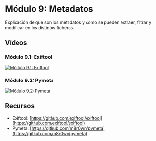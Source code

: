 # Módulo 9: Metadatos

Explicación de que son los metadatos y como se pueden extraer, filtrar y modificar en los distintos ficheros.

## Vídeos

### Módulo 9.1: Exiftool

[![Módulo 9.1: Exiftool](https://img.youtube.com/vi/Ns9fwhQG3gU/0.jpg)](https://www.youtube.com/watch?v=Ns9fwhQG3gU)

### Módulo 9.2: Pymeta

[![Módulo 9.2: Pymeta](https://img.youtube.com/vi/2XrTH1cTWbs/0.jpg)](https://www.youtube.com/watch?v=2XrTH1cTWbs)

## Recursos

- Exiftool: [https://github.com/exiftool/exiftool](https://github.com/exiftool/exiftool)
- Pymeta: [https://github.com/m8r0wn/pymeta](https://github.com/m8r0wn/pymeta)
